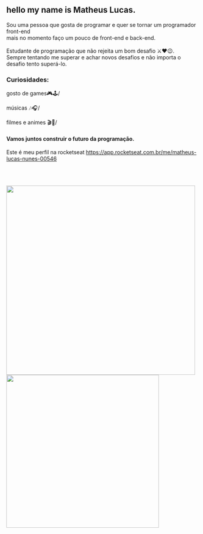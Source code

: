 ## hello my name is Matheus Lucas.

Sou uma pessoa que gosta de programar e quer se tornar um programador front-end <br/>
mais no momento faço um pouco de front-end e back-end.<br/>
<br/>
Estudante de programação que não rejeita um bom desafio ⚔❤😉.<br/>
Sempre tentando me superar e achar novos desafios e não importa o desafio 
tento superá-lo.



### Curiosidades:

gosto de games🎮🕹/

músicas 🎶🎧/

filmes e animes 🎬🎥/


 #### Vamos juntos construir o futuro da programação.
Este é meu perfil na rocketseat https://app.rocketseat.com.br/me/matheus-lucas-nunes-00546

<br/><br/>
<td><img width="495px" align="left" src="https://github-readme-stats.vercel.app/api?username=Lukeofwar&theme=buefy"/> 
 
 <br/> 
 
 <img width="400px" align="left" src="https://github-readme-stats.vercel.app/api/top-langs/?username=Lukeofwar&hide=html&layout=compact&theme=buefy" />  
 
 <br/>
 









